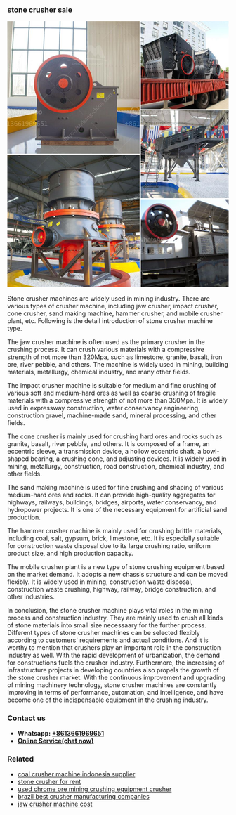 <h3>stone crusher sale</h3><img src='1708408672.jpg' alt=''><p>Stone crusher machines are widely used in mining industry. There are various types of crusher machine, including jaw crusher, impact crusher, cone crusher, sand making machine, hammer crusher, and mobile crusher plant, etc. Following is the detail introduction of stone crusher machine type.</p><p>The jaw crusher machine is often used as the primary crusher in the crushing process. It can crush various materials with a compressive strength of not more than 320Mpa, such as limestone, granite, basalt, iron ore, river pebble, and others. The machine is widely used in mining, building materials, metallurgy, chemical industry, and many other fields.</p><p>The impact crusher machine is suitable for medium and fine crushing of various soft and medium-hard ores as well as coarse crushing of fragile materials with a compressive strength of not more than 350Mpa. It is widely used in expressway construction, water conservancy engineering, construction gravel, machine-made sand, mineral processing, and other fields.</p><p>The cone crusher is mainly used for crushing hard ores and rocks such as granite, basalt, river pebble, and others. It is composed of a frame, an eccentric sleeve, a transmission device, a hollow eccentric shaft, a bowl-shaped bearing, a crushing cone, and adjusting devices. It is widely used in mining, metallurgy, construction, road construction, chemical industry, and other fields.</p><p>The sand making machine is used for fine crushing and shaping of various medium-hard ores and rocks. It can provide high-quality aggregates for highways, railways, buildings, bridges, airports, water conservancy, and hydropower projects. It is one of the necessary equipment for artificial sand production.</p><p>The hammer crusher machine is mainly used for crushing brittle materials, including coal, salt, gypsum, brick, limestone, etc. It is especially suitable for construction waste disposal due to its large crushing ratio, uniform product size, and high production capacity.</p><p>The mobile crusher plant is a new type of stone crushing equipment based on the market demand. It adopts a new chassis structure and can be moved flexibly. It is widely used in mining, construction waste disposal, construction waste crushing, highway, railway, bridge construction, and other industries.</p><p>In conclusion, the stone crusher machine plays vital roles in the mining process and construction industry. They are mainly used to crush all kinds of stone materials into small size necessaary for the further process. Different types of stone crusher machines can be selected flexibly according to customers' requirements and actual conditions. And it is worthy to mention that crushers play an important role in the construction industry as well. With the rapid development of urbanization, the demand for constructions fuels the crusher industry. Furthermore, the increasing of infrastructure projects in developing countries also propels the growth of the stone crusher market. With the continuous improvement and upgrading of mining machinery technology, stone crusher machines are constantly improving in terms of performance, automation, and intelligence, and have become one of the indispensable equipment in the crushing industry.</p><h3>Contact us</h3><ul><li><strong>Whatsapp:&nbsp;<a href="https://wa.me/8613661969651">+8613661969651</a></strong></li><li><a href="https://swt.shibang-china.com/?git&amp;zhl&amp;stone crusher sale"><strong>Online Service(chat now)</strong></a></li></ul><h3>Related</h3><ul><li><a href='coal crusher machine indonesia supplier.md'>coal crusher machine indonesia supplier</a></li><li><a href='stone crusher for rent.md'>stone crusher for rent</a></li><li><a href='used chrome ore mining crushing equipment crusher.md'>used chrome ore mining crushing equipment crusher</a></li><li><a href='brazil best crusher manufacturing companies.md'>brazil best crusher manufacturing companies</a></li><li><a href='jaw crusher machine cost.md'>jaw crusher machine cost</a></li></ul>